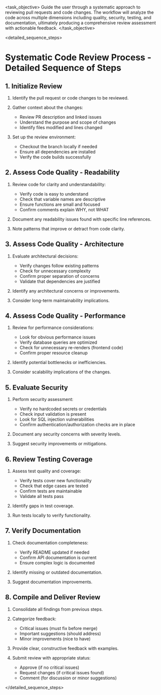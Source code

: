 <task name="Systematic Code Review Process">

<task_objective>
Guide the user through a systematic approach to reviewing pull requests and code changes. The workflow will analyze the code across multiple dimensions including quality, security, testing, and documentation, ultimately producing a comprehensive review assessment with actionable feedback.
</task_objective>

<detailed_sequence_steps>
# Systematic Code Review Process - Detailed Sequence of Steps

## 1. Initialize Review

1. Identify the pull request or code changes to be reviewed.

2. Gather context about the changes:
   - Review PR description and linked issues
   - Understand the purpose and scope of changes
   - Identify files modified and lines changed

3. Set up the review environment:
   - Checkout the branch locally if needed
   - Ensure all dependencies are installed
   - Verify the code builds successfully

## 2. Assess Code Quality - Readability

1. Review code for clarity and understandability:
   - Verify code is easy to understand
   - Check that variable names are descriptive
   - Ensure functions are small and focused
   - Confirm comments explain WHY, not WHAT

2. Document any readability issues found with specific line references.

3. Note patterns that improve or detract from code clarity.

## 3. Assess Code Quality - Architecture

1. Evaluate architectural decisions:
   - Verify changes follow existing patterns
   - Check for unnecessary complexity
   - Confirm proper separation of concerns
   - Validate that dependencies are justified

2. Identify any architectural concerns or improvements.

3. Consider long-term maintainability implications.

## 4. Assess Code Quality - Performance

1. Review for performance considerations:
   - Look for obvious performance issues
   - Verify database queries are optimized
   - Check for unnecessary re-renders (frontend code)
   - Confirm proper resource cleanup

2. Identify potential bottlenecks or inefficiencies.

3. Consider scalability implications of the changes.

## 5. Evaluate Security

1. Perform security assessment:
   - Verify no hardcoded secrets or credentials
   - Check input validation is present
   - Look for SQL injection vulnerabilities
   - Confirm authentication/authorization checks are in place

2. Document any security concerns with severity levels.

3. Suggest security improvements or mitigations.

## 6. Review Testing Coverage

1. Assess test quality and coverage:
   - Verify tests cover new functionality
   - Check that edge cases are tested
   - Confirm tests are maintainable
   - Validate all tests pass

2. Identify gaps in test coverage.

3. Run tests locally to verify functionality.

## 7. Verify Documentation

1. Check documentation completeness:
   - Verify README updated if needed
   - Confirm API documentation is current
   - Ensure complex logic is documented

2. Identify missing or outdated documentation.

3. Suggest documentation improvements.

## 8. Compile and Deliver Review

1. Consolidate all findings from previous steps.

2. Categorize feedback:
   - Critical issues (must fix before merge)
   - Important suggestions (should address)
   - Minor improvements (nice to have)

3. Provide clear, constructive feedback with examples.

4. Submit review with appropriate status:
   - Approve (if no critical issues)
   - Request changes (if critical issues found)
   - Comment (for discussion or minor suggestions)

</detailed_sequence_steps>

</task>
